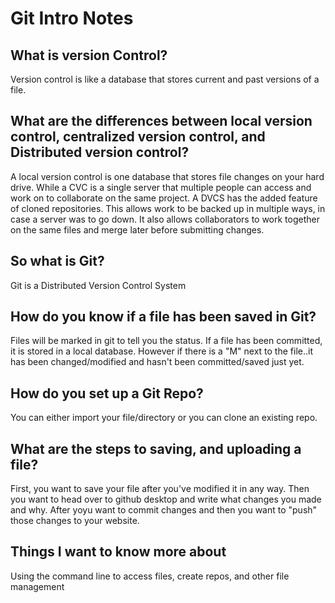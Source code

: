  
# Git Intro Notes


## What is version Control?

Version control is like a database that stores current and past versions of a file.

## What are the differences between local version control, centralized version control, and Distributed version control?

A local version control is one database that stores file changes on your hard drive. While a CVC is a single server that multiple people can access and work on to collaborate on the same project. A DVCS has the added feature of cloned repositories. This allows work to be backed up in multiple ways, in case a server was to go down. It also allows collaborators to work together on the same files and merge later before submitting changes.


## So what is Git?

Git is a Distributed Version Control System


## How do you know if a file has been saved in Git? 

Files  will be marked in git to tell you the status. If a file has been committed, it is stored in a local database. However if there is a "M" next to the file..it has been changed/modified and hasn't been committed/saved just yet.

## How do you set up a Git Repo? 

 You can either import your file/directory or you can clone an existing repo. 

## What are the steps to saving, and uploading a file?

 First, you want to save your file after you've modified it in any way. Then you want to head over to github desktop and write what changes you made and why. After yoyu want to commit changes and then you want to "push" those changes to your website.

 ## Things I want to know more about

 Using the command line to access files, create repos, and other file management 